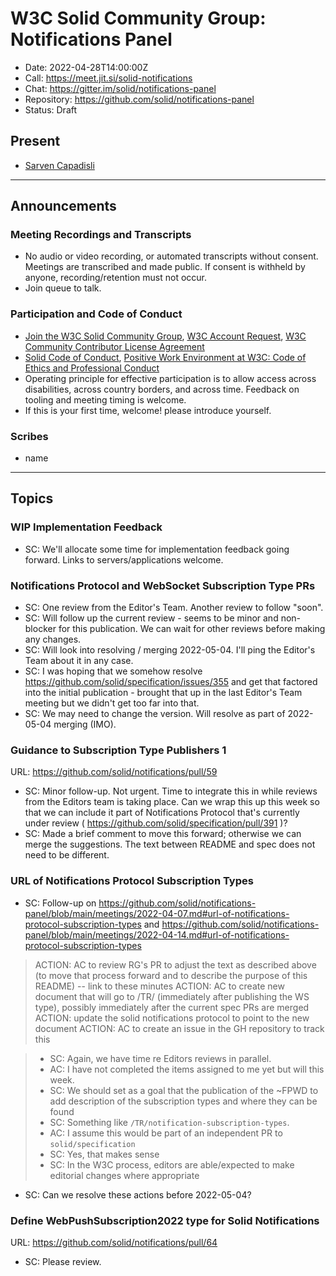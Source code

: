 # W3C Solid Community Group: Notifications Panel

* Date: 2022-04-28T14:00:00Z
* Call: https://meet.jit.si/solid-notifications
* Chat: https://gitter.im/solid/notifications-panel
* Repository: https://github.com/solid/notifications-panel
* Status: Draft


## Present
* [Sarven Capadisli](https://csarven.ca/#i)


---

## Announcements

### Meeting Recordings and Transcripts
* No audio or video recording, or automated transcripts without consent. Meetings are transcribed and made public. If consent is withheld by anyone, recording/retention must not occur.
* Join queue to talk.


### Participation and Code of Conduct
* [Join the W3C Solid Community Group](https://www.w3.org/community/solid/join), [W3C Account Request](http://www.w3.org/accounts/request), [W3C Community Contributor License Agreement](https://www.w3.org/community/about/agreements/cla/)
* [Solid Code of Conduct](https://github.com/solid/process/blob/main/code-of-conduct.md), [Positive Work Environment at W3C: Code of Ethics and Professional Conduct](https://www.w3.org/Consortium/cepc/)
* Operating principle for effective participation is to allow access across disabilities, across country borders, and across time. Feedback on tooling and meeting timing is welcome.
* If this is your first time, welcome! please introduce yourself.


### Scribes
* name


---

## Topics


### WIP Implementation Feedback
* SC: We'll allocate some time for implementation feedback going forward. Links to servers/applications welcome.


### Notifications Protocol and WebSocket Subscription Type PRs
* SC: One review from the Editor's Team. Another review to follow "soon".
* SC: Will follow up the current review - seems to be minor and non-blocker for this publication. We can wait for other reviews before making any changes.
* SC: Will look into resolving / merging 2022-05-04. I'll ping the Editor's Team about it in any case.
* SC: I was hoping that we somehow resolve https://github.com/solid/specification/issues/355 and get that factored into the initial publication - brought that up in the last Editor's Team meeting but we didn't get too far into that.
* SC: We may need to change the version. Will resolve as part of 2022-05-04 merging (IMO).


### Guidance to Subscription Type Publishers 1
URL: https://github.com/solid/notifications/pull/59

* SC: Minor follow-up. Not urgent. Time to integrate this in while reviews from the Editors team is taking place. Can we wrap this up this week so that we can include it part of Notifications Protocol that's currently under review ( https://github.com/solid/specification/pull/391 )?
* SC: Made a brief comment to move this forward; otherwise we can merge the suggestions. The text between README and spec does not need to be different.


### URL of Notifications Protocol Subscription Types
* SC: Follow-up on https://github.com/solid/notifications-panel/blob/main/meetings/2022-04-07.md#url-of-notifications-protocol-subscription-types and https://github.com/solid/notifications-panel/blob/main/meetings/2022-04-14.md#url-of-notifications-protocol-subscription-types
>ACTION: AC to review RG's PR to adjust the text as described above (to move that process forward and to describe the purpose of this README) -- link to these minutes
>ACTION: AC to create new document that will go to /TR/ (immediately after publishing the WS type), possibly immediately after the current spec PRs are merged
>ACTION: update the solid notifications protocol to point to the new document
>ACTION: AC to create an issue in the GH repository to track this

>* SC: Again, we have time re Editors reviews in parallel.
>* AC: I have not completed the items assigned to me yet but will this week.
>* SC: We should set as a goal that the publication of the ~FPWD to add description of the subscription types and where they can be found
>* SC: Something like `/TR/notification-subscription-types`.
>* AC: I assume this would be part of an independent PR to `solid/specification`
>* SC: Yes, that makes sense
>* SC: In the W3C process, editors are able/expected to make editorial changes where appropriate

* SC: Can we resolve these actions before 2022-05-04?


### Define WebPushSubscription2022 type for Solid Notifications
URL: https://github.com/solid/notifications/pull/64

* SC: Please review.

